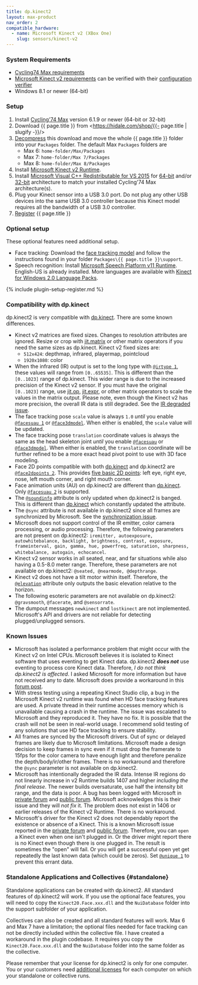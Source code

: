 ```yaml
---
title: dp.kinect2
layout: max-product
nav_order: 2
compatible_hardware:
  - name: Microsoft Kinect v2 (XBox One)
    slug: sensors/kinect-v2
---
```


### System Requirements

* [Cycling74 Max requirements](https://cycling74.com/products/max)
* [Microsoft Kinect v2 requirements](https://learn.microsoft.com/en-us/previous-versions/windows/kinect/dn782036(v=ieb.10)#recommended-hardware-configuration) can be verified with their
  [configuration verifier](https://learn.microsoft.com/en-us/windows/apps/design/devices/kinect-for-windows#kinect-configuration-verifier)
* Windows 8.1 or newer (64-bit)

### Setup

1. Install [Cycling'74 Max](https://cycling74.com/downloads/) version 6.1.9 or newer (64-bit or 32-bit)
2. Download {{ page.title }} from <https://hidale.com/shop/{{- page.title | slugify -}}/>
3. [Decompress](https://support.microsoft.com/en-us/help/14200/windows-compress-uncompress-zip-files)
   this download and move the whole {{ page.title }} folder into your `Packages` folder.
   The default Max `Packages` folders are
   * Max 6: `home-folder/Max/Packages`
   * Max 7: `home-folder/Max 7/Packages`
   * Max 8: `home-folder/Max 8/Packages`
4. Install [Microsoft Kinect v2 Runtime](https://www.microsoft.com/en-us/download/details.aspx?id=44559).
5. Install [Microsoft Visual C++ Redistributable for VS 2015](https://learn.microsoft.com/en-US/cpp/windows/latest-supported-vc-redist?view=msvc-160)
   for [64-bit](https://aka.ms/vs/17/release/vc_redist.x64.exe) and/or [32-bit](https://aka.ms/vs/17/release/vc_redist.x86.exe)
   architecture to match your installed Cycling'74 Max architecture(s).
6. Plug your Kinect sensor into a USB 3.0 port. Do not plug any other USB devices into the same USB 3.0
   controller because this Kinect model requires all the bandwidth of a USB 3.0 controller.
7. [Register](#register) {{ page.title }}

### Optional setup

These optional features need additional setup.

* Face tracking: Download the [face tracking model](http://hidale.com/shop/dp-kinect2/#download)
  and follow the instructions found in your folder `Packages\{{ page.title }}\support`.
* Speech recognition: Install
  [Microsoft Speech Platform v11 Runtime](https://www.microsoft.com/en-us/download/details.aspx?id=27225). English-US is already installed. More languages are available with [Kinect for Windows 2.0 Language Packs](https://www.microsoft.com/en-us/download/details.aspx?id=43662).

{% include plugin-setup-register.md %}

### Compatibility with dp.kinect

dp.kinect2 is very compatible with [dp.kinect](dp.kinect.md). There are some known differences.

* Kinect v2 matrices are fixed sizes. Changes to resolution attributes are ignored. Resize or crop with
  [jit.matrix](https://docs.cycling74.com/max7/refpages/jit.matrix) or other matrix operators if you need
  the same sizes as dp.kinect. Kinect v2 fixed sizes are:
  * `512x424`: depthmap, infrared, playermap, pointcloud
  * `1920x1080`: color
* When the infrared (IR) output is set to the long type with [`@irtype 1`](attributes/irtype.md), these values
  will range from `[0..65535]`. This is different than the `[0..1023]` range of dp.kinect. This wider range is
  due to the increased precision of the Kinect v2 sensor. If you must have the original `[0..1023]` range, use
  [jit.op](https://docs.cycling74.com/max7/refpages/jit.op), [jit.expr](https://docs.cycling74.com/max7/refpages/jit.expr),
  or other matrix operators to scale the values in the matrix output. Please note, even though
  the Kinect v2 has more precision, the overall IR data is still degraded. See the [IR degraded issue](#known-issues).
* The face tracking pose `scale` value is always `1.0` _until_ you enable [`@facesuau 1`](attributes/facesuau.md)
  or [`@face3dmodel`](attributes/face3dmodel.md). When either is enabled, the `scale` value will be updated.
* The face tracking pose `translation` coordinate values is always the same as the head skeleton joint _until_
  you enable [`@facesuau`](attributes/facesuau.md) or [`@face3dmodel`](attributes/face3dmodel.md). When either is enabled,
  the `translation` coordinate will be further refined to be a more exact head pivot point to use with 3D face modeling.
* Face 2D points compatible with both [dp.kinect](dp.kinect.md) and dp.kinect2 are [`@face2dpoints 2`](attributes/face2dpoints.md).
  This provides [five basic 2D points](https://learn.microsoft.com/en-us/previous-versions/windows/kinect/dn791598(v=ieb.10)):
  left eye, right eye, nose, left mouth corner, and right mouth corner.
* Face animation units (AU) on dp.kinect2 are different than [dp.kinect](dp.kinect.md).
  Only [`@facesuau 2`](attributes/facesuau.md) is supported.
* The [`@soundinfo`](attributes/soundinfo.md) attribute is only updated when dp.kinect2 is banged. This is different
  than [dp.kinect](dp.kinect.md) which constantly updated the attribute.
* The `@sync` attribute is not available in dp.kinect2 since all frames are synchronized by Microsoft.
  See the [synchronization issue](#known-issues).
* Microsoft does not support control of the IR emitter, color camera processing, or audio processing. Therefore,
  the following parameters are not present on dp.kinect2:
  `iremitter, autoexposure, autowhitebalance, backlight, brightness, contrast, exposure, frameinterval, gain, gamma, hue, powerfreq, saturation, sharpness, whitebalance, autogain, echocancel`.
* Kinect v2 sensor works in all seated, near, and far situations while also having a 0.5-8.0 meter range. Therefore,
  these parameters are not available on dp.kinect2: `@seated, @nearmode, @depthrange`.
* Kinect v2 does not have a tilt motor within itself. Therefore, the [`@elevation`](attributes/elevation.md) attribute
  only outputs the basic elevation relative to the horizon.
* The following esoteric parameters are not available on dp.kinect2: `@gravsmooth`, `@facerate`, and `@sensorrate`.
* The dumpout messages `newkinect` and `lostkinect` are not implemented. Microsoft's API and drivers are not reliable
  for detecting plugged/unplugged sensors.

### Known Issues

* Microsoft has isolated a performance problem that might occur with the Kinect v2 on Intel CPUs. Microsoft believes
  it is isolated to Kinect software that uses eventing to get Kinect data. dp.kinect2 ***does not*** use eventing
  to process core Kinect data. Therefore, _I do not think dp.kinect2 is affected_. I asked Microsoft for more
  information but have not received any to date. Microsoft does provide a workaround in this [forum post](https://social.msdn.microsoft.com/Forums/en-US/7a9f139d-85fe-4e68-9ad2-5456f8e1f173/kinect-v2-disconnects-and-reconnects-on-recent-intel-chips-solution?forum=kinectv2sdk).
* With stress testing using a repeating Kinect Studio clip, a bug in the Microsoft Kinect v2 runtime was
  found when HD face tracking features are used. A private thread in their runtime accesses memory which is
  unavailable causing a crash in the runtime. The issue was escalated to Microsoft and they reproduced it. They have
  no fix. It is possible that the crash will not be seen in real-world usage. I recommend solid testing of any
  solutions that use HD face tracking to ensure stability.
* All frames are synced by the Microsoft drivers. Out of sync or delayed frames are likely due to Microsoft limitations.
  Microsoft made a design decision to keep frames in sync even if it must drop the framerate to 15fps for the color
  camera to have enough light and therefore penalize the depth/body/ir/other frames. There is no workaround
  and therefore the `@sync` parameter is not available on dp.kinect2.
* Microsoft has intentionally degraded the IR data. Intense IR regions do not linearly increase in v2 Runtime builds 1407
  and higher _including the final release_. The newer builds oversaturate, use half the intensity bit range, and the
  data is poor. A bug has been logged with Microsoft in [private forum](http://social.msdn.microsoft.com/Forums/en-US/b2417c26-d2da-4286-9580-2a587aae816f/ir-frames-significantly-degraded-bad-values-in-previews-1407-and-1408?forum=k4wv2devpreview)
  and [public forum](https://social.msdn.microsoft.com/Forums/en-US/64aad451-2339-49bf-8c18-fe31b63da97f/ir-data-degraded-only-12-values-in-possible-range-being-utilized-leading-to-poor-image?forum=kinectv2sdk).
  Microsoft acknowledges this is their issue and they will *not fix* it. The problem does not exist in 1406
  or earlier releases of the Kinect v2 Runtime. There is no workaround.
* Microsoft's driver for the Kinect v2 does not dependably report the existence or absence of a Kinect. This is a
  known Microsoft issue reported in the [private forum](http://social.msdn.microsoft.com/Forums/en-US/fe7d68b3-7051-478f-a4c8-6c4605d42c9e/how-to-determine-whether-k4w2-is-connected?forum=k4wv2devpreview)
  and [public forum](https://social.msdn.microsoft.com/Forums/en-US/9bd79fb6-39de-44d0-8cb9-166d513fe2bc/ikinectsensor-getisavailable-method-fails?forum=kinectv2sdk).
  Therefore, you can `open` a Kinect even when one isn't plugged in. Or the driver might report there is no
  Kinect even though there is one plugged in. The result is sometimes the "open" will fail. Or you will get a
  successful open yet get repeatedly the last known data (which could be zeros). Set [`@unique 1`](attributes/unique.md)
  to prevent this errant data.

### Standalone Applications and Collectives {#standalone}

Standalone applications can be created with dp.kinect2. All standard features of dp.kinect2 will work.
If you use the optional face features, you will need to copy the `Kinect20.Face.xxx.dll` and the `NuiDatabase`
folder into the support subfolder of your application.

Collectives can also be created and all standard features will work. Max 6 and Max 7 have a limitation;
the optional files needed for face tracking can not be directly included within the collective file.
I have created a workaround in the plugin codebase. It requires you copy the `Kinect20.Face.xxx.dll`
and the `NuiDatabase` folder into the same folder as the collective.

Please remember that your license for dp.kinect2 is only for one computer. You or your customers need
<a href="https://hidale.com/shop/{{- page.title | slugify -}}/">additional licenses</a> for each computer
on which your standalone or collective runs.

